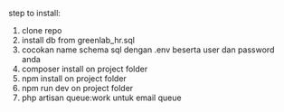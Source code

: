 step to install:
1. clone repo
2. install db from greenlab_hr.sql
3. cocokan name schema sql dengan .env beserta user dan password anda
4. composer install on project folder
5. npm install on project folder
6. npm run dev on project folder
7. php artisan queue:work untuk email queue